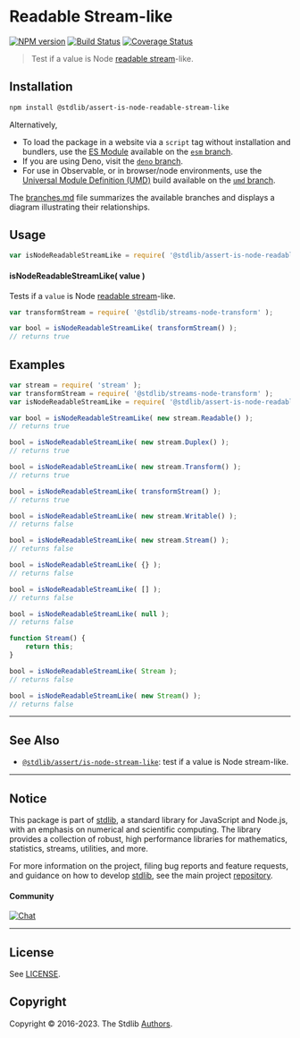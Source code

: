 <!--

@license Apache-2.0

Copyright (c) 2018 The Stdlib Authors.

Licensed under the Apache License, Version 2.0 (the "License");
you may not use this file except in compliance with the License.
You may obtain a copy of the License at

   http://www.apache.org/licenses/LICENSE-2.0

Unless required by applicable law or agreed to in writing, software
distributed under the License is distributed on an "AS IS" BASIS,
WITHOUT WARRANTIES OR CONDITIONS OF ANY KIND, either express or implied.
See the License for the specific language governing permissions and
limitations under the License.

-->

# Readable Stream-like

[![NPM version][npm-image]][npm-url] [![Build Status][test-image]][test-url] [![Coverage Status][coverage-image]][coverage-url] <!-- [![dependencies][dependencies-image]][dependencies-url] -->

> Test if a value is Node [readable stream][nodejs-stream]-like.

<section class="installation">

## Installation

```bash
npm install @stdlib/assert-is-node-readable-stream-like
```

Alternatively,

-   To load the package in a website via a `script` tag without installation and bundlers, use the [ES Module][es-module] available on the [`esm` branch][esm-url].
-   If you are using Deno, visit the [`deno` branch][deno-url].
-   For use in Observable, or in browser/node environments, use the [Universal Module Definition (UMD)][umd] build available on the [`umd` branch][umd-url].

The [branches.md][branches-url] file summarizes the available branches and displays a diagram illustrating their relationships.

</section>

<section class="usage">

## Usage

```javascript
var isNodeReadableStreamLike = require( '@stdlib/assert-is-node-readable-stream-like' );
```

#### isNodeReadableStreamLike( value )

Tests if a `value` is Node [readable stream][nodejs-stream]-like.

```javascript
var transformStream = require( '@stdlib/streams-node-transform' );

var bool = isNodeReadableStreamLike( transformStream() );
// returns true
```

</section>

<!-- /.usage -->

<section class="notes">

</section>

<!-- /.notes -->

<section class="examples">

## Examples

<!-- eslint no-undef: "error" -->

```javascript
var stream = require( 'stream' );
var transformStream = require( '@stdlib/streams-node-transform' );
var isNodeReadableStreamLike = require( '@stdlib/assert-is-node-readable-stream-like' );

var bool = isNodeReadableStreamLike( new stream.Readable() );
// returns true

bool = isNodeReadableStreamLike( new stream.Duplex() );
// returns true

bool = isNodeReadableStreamLike( new stream.Transform() );
// returns true

bool = isNodeReadableStreamLike( transformStream() );
// returns true

bool = isNodeReadableStreamLike( new stream.Writable() );
// returns false

bool = isNodeReadableStreamLike( new stream.Stream() );
// returns false

bool = isNodeReadableStreamLike( {} );
// returns false

bool = isNodeReadableStreamLike( [] );
// returns false

bool = isNodeReadableStreamLike( null );
// returns false

function Stream() {
    return this;
}

bool = isNodeReadableStreamLike( Stream );
// returns false

bool = isNodeReadableStreamLike( new Stream() );
// returns false
```

</section>

<!-- /.examples -->

<!-- Section for related `stdlib` packages. Do not manually edit this section, as it is automatically populated. -->

<section class="related">

* * *

## See Also

-   <span class="package-name">[`@stdlib/assert/is-node-stream-like`][@stdlib/assert/is-node-stream-like]</span><span class="delimiter">: </span><span class="description">test if a value is Node stream-like.</span>

</section>

<!-- /.related -->

<!-- Section for all links. Make sure to keep an empty line after the `section` element and another before the `/section` close. -->


<section class="main-repo" >

* * *

## Notice

This package is part of [stdlib][stdlib], a standard library for JavaScript and Node.js, with an emphasis on numerical and scientific computing. The library provides a collection of robust, high performance libraries for mathematics, statistics, streams, utilities, and more.

For more information on the project, filing bug reports and feature requests, and guidance on how to develop [stdlib][stdlib], see the main project [repository][stdlib].

#### Community

[![Chat][chat-image]][chat-url]

---

## License

See [LICENSE][stdlib-license].


## Copyright

Copyright &copy; 2016-2023. The Stdlib [Authors][stdlib-authors].

</section>

<!-- /.stdlib -->

<!-- Section for all links. Make sure to keep an empty line after the `section` element and another before the `/section` close. -->

<section class="links">

[npm-image]: http://img.shields.io/npm/v/@stdlib/assert-is-node-readable-stream-like.svg
[npm-url]: https://npmjs.org/package/@stdlib/assert-is-node-readable-stream-like

[test-image]: https://github.com/stdlib-js/assert-is-node-readable-stream-like/actions/workflows/test.yml/badge.svg?branch=main
[test-url]: https://github.com/stdlib-js/assert-is-node-readable-stream-like/actions/workflows/test.yml?query=branch:main

[coverage-image]: https://img.shields.io/codecov/c/github/stdlib-js/assert-is-node-readable-stream-like/main.svg
[coverage-url]: https://codecov.io/github/stdlib-js/assert-is-node-readable-stream-like?branch=main

<!--

[dependencies-image]: https://img.shields.io/david/stdlib-js/assert-is-node-readable-stream-like.svg
[dependencies-url]: https://david-dm.org/stdlib-js/assert-is-node-readable-stream-like/main

-->

[chat-image]: https://img.shields.io/gitter/room/stdlib-js/stdlib.svg
[chat-url]: https://gitter.im/stdlib-js/stdlib/

[stdlib]: https://github.com/stdlib-js/stdlib

[stdlib-authors]: https://github.com/stdlib-js/stdlib/graphs/contributors

[umd]: https://github.com/umdjs/umd
[es-module]: https://developer.mozilla.org/en-US/docs/Web/JavaScript/Guide/Modules

[deno-url]: https://github.com/stdlib-js/assert-is-node-readable-stream-like/tree/deno
[umd-url]: https://github.com/stdlib-js/assert-is-node-readable-stream-like/tree/umd
[esm-url]: https://github.com/stdlib-js/assert-is-node-readable-stream-like/tree/esm
[branches-url]: https://github.com/stdlib-js/assert-is-node-readable-stream-like/blob/main/branches.md

[stdlib-license]: https://raw.githubusercontent.com/stdlib-js/assert-is-node-readable-stream-like/main/LICENSE

[nodejs-stream]: https://nodejs.org/api/stream.html

<!-- <related-links> -->

[@stdlib/assert/is-node-stream-like]: https://github.com/stdlib-js/assert-is-node-stream-like

<!-- </related-links> -->

</section>

<!-- /.links -->
